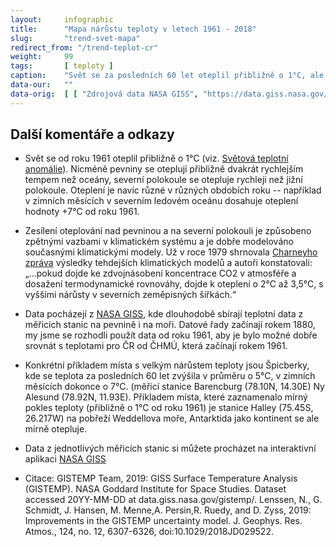 ```yaml
---
layout:     infographic
title:      "Mapa nárůstu teploty v letech 1961 - 2018"
slug:       "trend-svet-mapa"
redirect_from: "/trend-teplot-cr"
weight:     99
tags:       [ teploty ]
caption:    "Svět se za posledních 60 let oteplil přibližně o 1°C, ale různá místa se oteplují různě rychle. Zatímco pro většinu oceánů nepřesáhlo oteplení 0,5°C, většina pevniny se otepluje rychleji. K největšímu oteplení přesahujícímu 4°C za posledních 60let dochází v severním ledovém oceánu."
data-our:   ""
data-orig:	[ [ "Zdrojová data NASA GISS", "https://data.giss.nasa.gov/gistemp/maps/index_v4.html" ] ]
---
```


## Další komentáře a odkazy

* Svět se od roku 1961 oteplil přibližně o 1°C (viz. [Světová teplotní anomálie](https://faktaoklimatu.cz/infografiky/vyvoj-teplotni-anomalie)). Nicméně  pevniny se oteplují přibližně dvakrát rychlejším tempem než oceány, severní polokoule se otepluje rychleji než jižní polokoule. Oteplení je navíc různé v různých obdobích roku -- například v zimních měsících v severním ledovém oceánu dosahuje oteplení hodnoty +7°C od roku 1961.

* Zesílení oteplování nad pevninou a na severní polokouli je způsobeno zpětnými vazbami v klimatickém systému a je dobře modelováno současnými klimatickými modely. Už v roce 1979 shrnovala [Charneyho zpráva](https://faktaoklimatu.cz/studie/1979_charneyho-zprava) výsledky tehdejších klimatických modelů a autoři konstatovali: „…pokud dojde ke zdvojnásobení koncentrace CO2 v atmosféře a dosažení termodynamické rovnováhy, dojde k oteplení o 2°C až 3,5°C, s vyššími nárůsty v severních zeměpisných šířkách.“

* Data pocházejí z [NASA GISS](https://data.giss.nasa.gov/gistemp/), kde dlouhodobě sbírají teplotní data z měřicích stanic na pevnině i na moři. Datové řady začínají rokem 1880, my jsme se rozhodli použít data od roku 1961, aby je bylo možné dobře srovnát s teplotami pro ČR od ČHMÚ, která začínají rokem 1961.   

* Konkrétní příkladem místa s velkým nárůstem teploty jsou Špicberky, kde se teplota za posledních 60 let zvýšila v průměru o 5°C, v zimních měsících dokonce o 7°C. (měřicí stanice Barencburg (78.10N, 14.30E) Ny Alesund (78.92N, 11.93E). Příkladem místa, které zaznamenalo mírný pokles teploty  (přibližně o 1°C od roku 1961) je stanice Halley (75.45S, 26.217W) na pobřeží Weddellova moře, Antarktida jako kontinent se ale mírně otepluje. 

* Data z jednotlivých měřicích stanic si můžete procházet na interaktivní aplikaci [NASA GISS](https://data.giss.nasa.gov/gistemp/station_data_v4_globe/)

* Citace: GISTEMP Team, 2019: GISS Surface Temperature Analysis (GISTEMP). NASA Goddard Institute for Space Studies. Dataset accessed 20YY-MM-DD at data.giss.nasa.gov/gistemp/.
Lenssen, N., G. Schmidt, J. Hansen, M. Menne,A. Persin,R. Ruedy, and D. Zyss, 2019: Improvements in the GISTEMP uncertainty model. J. Geophys. Res. Atmos., 124, no. 12, 6307-6326, doi:10.1029/2018JD029522.